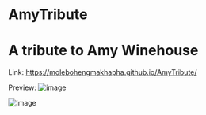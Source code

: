 # AmyTribute
# A tribute to Amy Winehouse
Link: https://molebohengmakhapha.github.io/AmyTribute/ 

Preview:
![image](https://user-images.githubusercontent.com/83715235/164075173-518425c7-fc54-4bcc-aa1d-4ecec68d3628.png)

![image](https://user-images.githubusercontent.com/83715235/164075092-551830a7-35a8-4a52-8b47-81476ec63d9e.png)

